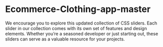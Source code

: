 # Ecommerce-Clothing-app-master
We encourage you to explore this updated collection of CSS sliders. Each slider in our collection comes with its own set of features and design elements. Whether you’re a seasoned developer or just starting out, these sliders can serve as a valuable resource for your projects.
